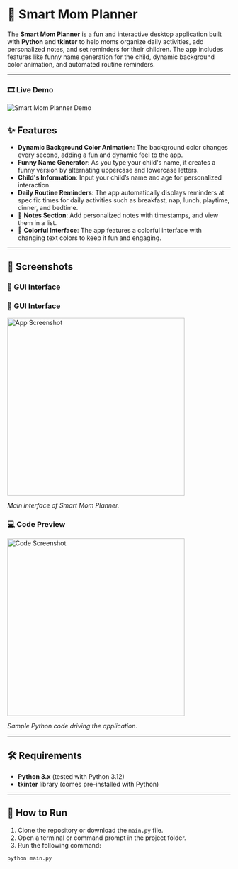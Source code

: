 # 👶 Smart Mom Planner

The **Smart Mom Planner** is a fun and interactive desktop application built with **Python** and **tkinter** to help moms organize daily activities, add personalized notes, and set reminders for their children. The app includes features like funny name generation for the child, dynamic background color animation, and automated routine reminders.

---
### 🎞 Live Demo

![Smart Mom Planner Demo](GIF.gif)


## ✨ Features

-  **Dynamic Background Color Animation**: The background color changes every second, adding a fun and dynamic feel to the app.
-  **Funny Name Generator**: As you type your child's name, it creates a funny version by alternating uppercase and lowercase letters.
-  **Child's Information**: Input your child’s name and age for personalized interaction.
-  **Daily Routine Reminders**: The app automatically displays reminders at specific times for daily activities such as breakfast, nap, lunch, playtime, dinner, and bedtime.
- 📝 **Notes Section**: Add personalized notes with timestamps, and view them in a list.
- 🌈 **Colorful Interface**: The app features a colorful interface with changing text colors to keep it fun and engaging.

---

## 📸 Screenshots

### 🧩 GUI Interface
### 🧩 GUI Interface

<img src="https://github.com/user-attachments/assets/c18e5d9a-8608-41fe-9baa-1e4cda3b3f8f" alt="App Screenshot" width="400"/>

*Main interface of Smart Mom Planner.*

### 💻 Code Preview

<img src="https://github.com/user-attachments/assets/52c1070d-bf8e-4c3e-afa1-13d8a79b5f16" alt="Code Screenshot" width="400"/>

*Sample Python code driving the application.*



---

## 🛠 Requirements

- **Python 3.x** (tested with Python 3.12)
- **tkinter** library (comes pre-installed with Python)

---

## 🚀 How to Run

1. Clone the repository or download the `main.py` file.
2. Open a terminal or command prompt in the project folder.
3. Run the following command:

```bash
python main.py


